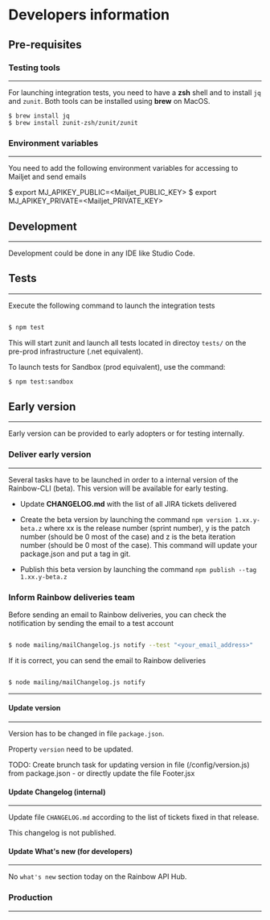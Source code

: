# Developers information

## Pre-requisites

### Testing tools

---

For launching integration tests, you need to have a **zsh** shell and to install `jq` and `zunit`. Both tools can be installed using **brew** on MacOS.

```shell
$ brew install jq
$ brew install zunit-zsh/zunit/zunit
```

### Environment variables

---

You need to add the following environment variables for accessing to Mailjet and send emails

$ export MJ_APIKEY_PUBLIC=<Mailjet_PUBLIC_KEY>
$ export MJ_APIKEY_PRIVATE=<Mailjet_PRIVATE_KEY>

## Development

---

Development could be done in any IDE like Studio Code.

## Tests

---

Execute the following command to launch the integration tests

```zsh

$ npm test

```

This will start zunit and launch all tests located in directoy `tests/` on the pre-prod infrastructure (.net equivalent).

To launch tests for Sandbox (prod equivalent), use the command:

```zsh
$ npm test:sandbox

```

## Early version

---

Early version can be provided to early adopters or for testing internally.

### Deliver early version
---

Several tasks have to be launched in order to a internal version of the Rainbow-CLI (beta). This version will be available for early testing.

-   Update **CHANGELOG.md** with the list of all JIRA tickets delivered

-   Create the beta version by launching the command `npm version 1.xx.y-beta.z` where xx is the release number (sprint number), y is the patch number (should be 0 most of the case) and z is the beta iteration number (should be 0 most of the case). This command will update your package.json and put a tag in git.

-   Publish this beta version by launching the command `npm publish --tag 1.xx.y-beta.z`

### Inform Rainbow deliveries team

Before sending an email to Rainbow deliveries, you can check the notification by sending the email to a test account

```zsh

$ node mailing/mailChangelog.js notify --test "<your_email_address>"

```

If it is correct, you can send the email to Rainbow deliveries

```zsh

$ node mailing/mailChangelog.js notify

```

---

#### Update version

---

Version has to be changed in file `package.json`.

Property `version` need to be updated.

TODO: Create brunch task for updating version in file (/config/version.js) from package.json - or directly update the file Footer.jsx

#### Update Changelog (internal)

---

Update file `CHANGELOG.md` according to the list of tickets fixed in that release.

This changelog is not published.

#### Update What's new (for developers)

---

No `what's new` section today on the Rainbow API Hub.

### Production

---
